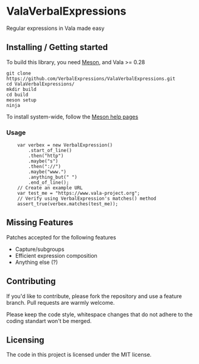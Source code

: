 # ValaVerbalExpressions
Regular expressions in Vala made easy

## Installing / Getting started

To build this library, you need [Meson](https://mesonbuild.com), and Vala >= 0.28

```shell
git clone https://github.com/VerbalExpressions/ValaVerbalExpressions.git
cd ValaVerbalExpressions/
mkdir build
cd build
meson setup
ninja
```

To install system-wide, follow the [Meson help pages](https://mesonbuild.com/Installing.html)

### Usage

```vala
	var verbex = new VerbalExpression()
		.start_of_line()
		.then("http")
		.maybe("s")
		.then("://")
		.maybe("www.")
		.anything_but(" ")
		.end_of_line();
	// Create an example URL
	var test_me = "https://www.vala-project.org";
	// Verify using VerbalExpression's matches() method
	assert_true(verbex.matches(test_me));
```


## Missing Features

Patches accepted for the following features
* Capture/subgroups
* Efficient expression composition
* Anything else (?)


## Contributing

If you'd like to contribute, please fork the repository and use a feature
branch. Pull requests are warmly welcome.

Please keep the code style, whitespace changes that do not adhere to the coding standart won't be merged.

## Licensing

The code in this project is licensed under the MIT license.

